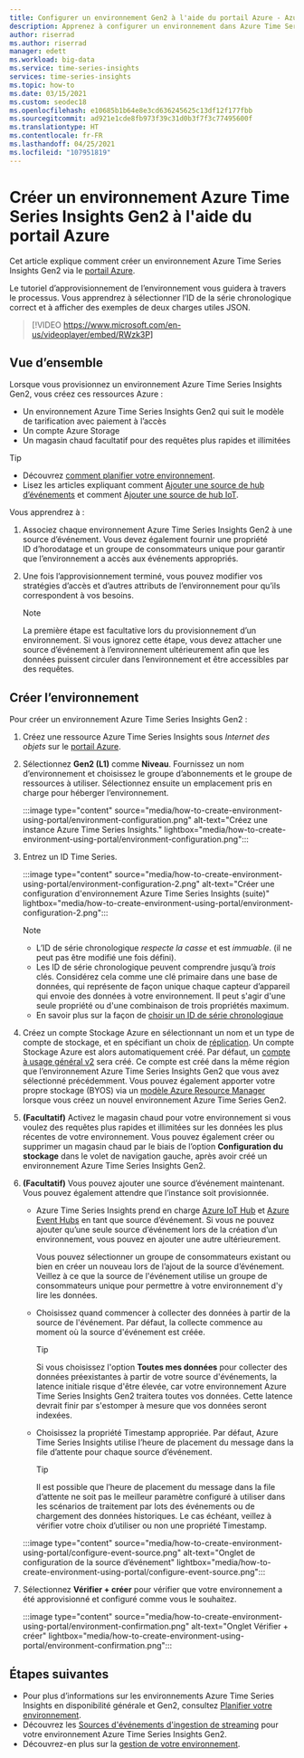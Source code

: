 ```yaml
---
title: Configurer un environnement Gen2 à l'aide du portail Azure - Azure Time Series Insights Gen2 | Microsoft Docs
description: Apprenez à configurer un environnement dans Azure Time Series Insights Gen2 à l'aide du portail Azure.
author: riserrad
ms.author: riserrad
manager: edett
ms.workload: big-data
ms.service: time-series-insights
services: time-series-insights
ms.topic: how-to
ms.date: 03/15/2021
ms.custom: seodec18
ms.openlocfilehash: e10685b1b64e8e3cd636245625c13df12f177fbb
ms.sourcegitcommit: ad921e1cde8fb973f39c31d0b3f7f3c77495600f
ms.translationtype: HT
ms.contentlocale: fr-FR
ms.lasthandoff: 04/25/2021
ms.locfileid: "107951819"
---
```

# <a name="create-an-azure-time-series-insights-gen2-environment-using-the-azure-portal"></a>Créer un environnement Azure Time Series Insights Gen2 à l'aide du portail Azure

Cet article explique comment créer un environnement Azure Time Series Insights Gen2 via le [portail Azure](https://portal.azure.com/).

Le tutoriel d’approvisionnement de l’environnement vous guidera à travers le processus. Vous apprendrez à sélectionner l’ID de la série chronologique correct et à afficher des exemples de deux charges utiles JSON.</br>

> [!VIDEO https://www.microsoft.com/en-us/videoplayer/embed/RWzk3P]

## <a name="overview"></a>Vue d’ensemble

Lorsque vous provisionnez un environnement Azure Time Series Insights Gen2, vous créez ces ressources Azure :

* Un environnement Azure Time Series Insights Gen2 qui suit le modèle de tarification avec paiement à l’accès
* Un compte Azure Storage
* Un magasin chaud facultatif pour des requêtes plus rapides et illimitées

> [!TIP]
>
> * Découvrez [comment planifier votre environnement](./how-to-plan-your-environment.md).
> * Lisez les articles expliquant comment [Ajouter une source de hub d’événements](./how-to-ingest-data-event-hub.md) et comment [Ajouter une source de hub IoT](./how-to-ingest-data-iot-hub.md).

Vous apprendrez à :

1. Associez chaque environnement Azure Time Series Insights Gen2 à une source d’événement. Vous devez également fournir une propriété ID d’horodatage et un groupe de consommateurs unique pour garantir que l’environnement a accès aux événements appropriés.

1. Une fois l’approvisionnement terminé, vous pouvez modifier vos stratégies d’accès et d’autres attributs de l’environnement pour qu’ils correspondent à vos besoins.

   > [!NOTE]
   > La première étape est facultative lors du provisionnement d’un environnement. Si vous ignorez cette étape, vous devez attacher une source d’événement à l’environnement ultérieurement afin que les données puissent circuler dans l’environnement et être accessibles par des requêtes.

## <a name="create-the-environment"></a>Créer l’environnement

Pour créer un environnement Azure Time Series Insights Gen2 :

1. Créez une ressource Azure Time Series Insights sous *Internet des objets* sur le [portail Azure](https://portal.azure.com/).

1. Sélectionnez **Gen2 (L1)** comme **Niveau**. Fournissez un nom d’environnement et choisissez le groupe d’abonnements et le groupe de ressources à utiliser. Sélectionnez ensuite un emplacement pris en charge pour héberger l’environnement.

   :::image type="content" source="media/how-to-create-environment-using-portal/environment-configuration.png" alt-text="Créez une instance Azure Time Series Insights." lightbox="media/how-to-create-environment-using-portal/environment-configuration.png":::

1. Entrez un ID Time Series.

   :::image type="content" source="media/how-to-create-environment-using-portal/environment-configuration-2.png" alt-text="Créer une configuration d'environnement Azure Time Series Insights (suite)" lightbox="media/how-to-create-environment-using-portal/environment-configuration-2.png":::

   > [!NOTE]
   >
   > * L’ID de série chronologique *respecte la casse* et est *immuable*. (il ne peut pas être modifié une fois défini).
   > * Les ID de série chronologique peuvent comprendre jusqu’à *trois* clés. Considérez cela comme une clé primaire dans une base de données, qui représente de façon unique chaque capteur d’appareil qui envoie des données à votre environnement. Il peut s'agir d'une seule propriété ou d'une combinaison de trois propriétés maximum.
   > * En savoir plus sur la façon de [choisir un ID de série chronologique](./how-to-select-tsid.md)

1. Créez un compte Stockage Azure en sélectionnant un nom et un type de compte de stockage, et en spécifiant un choix de [réplication](../storage/common/redundancy-migration.md?tabs=portal). Un compte Stockage Azure est alors automatiquement créé. Par défaut, un [compte à usage général v2](../storage/common/storage-account-overview.md) sera créé. Ce compte est créé dans la même région que l’environnement Azure Time Series Insights Gen2 que vous avez sélectionné précédemment.
Vous pouvez également apporter votre propre stockage (BYOS) via un [modèle Azure Resource Manager](./time-series-insights-manage-resources-using-azure-resource-manager-template.md) lorsque vous créez un nouvel environnement Azure Time Series Gen2.

1. **(Facultatif)** Activez le magasin chaud pour votre environnement si vous voulez des requêtes plus rapides et illimitées sur les données les plus récentes de votre environnement. Vous pouvez également créer ou supprimer un magasin chaud par le biais de l’option **Configuration du stockage** dans le volet de navigation gauche, après avoir créé un environnement Azure Time Series Insights Gen2.

1. **(Facultatif)** Vous pouvez ajouter une source d’événement maintenant. Vous pouvez également attendre que l’instance soit provisionnée.

   * Azure Time Series Insights prend en charge [Azure IoT Hub](./how-to-ingest-data-iot-hub.md) et [Azure Event Hubs](./how-to-ingest-data-event-hub.md) en tant que source d’événement. Si vous ne pouvez ajouter qu’une seule source d’événement lors de la création d’un environnement, vous pouvez en ajouter une autre ultérieurement.

     Vous pouvez sélectionner un groupe de consommateurs existant ou bien en créer un nouveau lors de l’ajout de la source d’événement. Veillez à ce que la source de l'événement utilise un groupe de consommateurs unique pour permettre à votre environnement d'y lire les données.

   * Choisissez quand commencer à collecter des données à partir de la source de l'événement. Par défaut, la collecte commence au moment où la source d'événement est créée.

     > [!TIP]
     > Si vous choisissez l'option **Toutes mes données** pour collecter des données préexistantes à partir de votre source d'événements, la latence initiale risque d'être élevée, car votre environnement Azure Time Series Insights Gen2 traitera toutes vos données. Cette latence devrait finir par s'estomper à mesure que vos données seront indexées.

   * Choisissez la propriété Timestamp appropriée. Par défaut, Azure Time Series Insights utilise l’heure de placement du message dans la file d’attente pour chaque source d’événement.

     > [!TIP]
     > Il est possible que l’heure de placement du message dans la file d’attente ne soit pas le meilleur paramètre configuré à utiliser dans les scénarios de traitement par lots des événements ou de chargement des données historiques. Le cas échéant, veillez à vérifier votre choix d’utiliser ou non une propriété Timestamp.

   :::image type="content" source="media/how-to-create-environment-using-portal/configure-event-source.png" alt-text="Onglet de configuration de la source d’événement" lightbox="media/how-to-create-environment-using-portal/configure-event-source.png":::

1. Sélectionnez **Vérifier + créer** pour vérifier que votre environnement a été approvisionné et configuré comme vous le souhaitez.

    :::image type="content" source="media/how-to-create-environment-using-portal/environment-confirmation.png" alt-text="Onglet Vérifier + créer" lightbox="media/how-to-create-environment-using-portal/environment-confirmation.png":::

## <a name="next-steps"></a>Étapes suivantes

* Pour plus d’informations sur les environnements Azure Time Series Insights en disponibilité générale et Gen2, consultez [Planifier votre environnement](./how-to-plan-your-environment.md).
* Découvrez les [Sources d'événements d'ingestion de streaming](./concepts-streaming-ingestion-event-sources.md) pour votre environnement Azure Time Series Insights Gen2.
* Découvrez-en plus sur la [gestion de votre environnement](./how-to-provision-manage.md).
